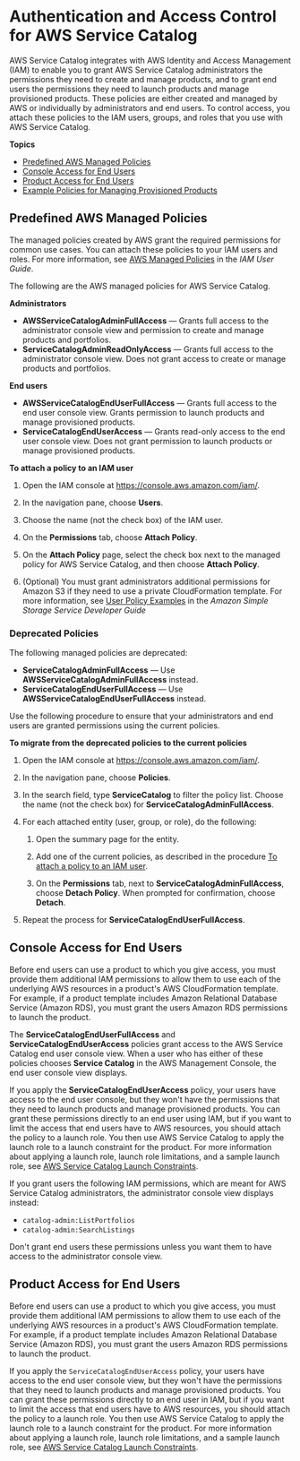 # Authentication and Access Control for AWS Service Catalog<a name="controlling_access"></a>

AWS Service Catalog integrates with AWS Identity and Access Management \(IAM\) to enable you to grant AWS Service Catalog administrators the permissions they need to create and manage products, and to grant end users the permissions they need to launch products and manage provisioned products\. These policies are either created and managed by AWS or individually by administrators and end users\. To control access, you attach these policies to the IAM users, groups, and roles that you use with AWS Service Catalog\.

**Topics**
+ [Predefined AWS Managed Policies](#permissions-managed-policies)
+ [Console Access for End Users](#permissions-end-users-console)
+ [Product Access for End Users](#permissions-end-users-product)
+ [Example Policies for Managing Provisioned Products](permissions-examples.md)

## Predefined AWS Managed Policies<a name="permissions-managed-policies"></a>

The managed policies created by AWS grant the required permissions for common use cases\. You can attach these policies to your IAM users and roles\. For more information, see [AWS Managed Policies](https://docs.aws.amazon.com/IAM/latest/UserGuide/access_policies_managed-vs-inline.html#aws-managed-policies) in the *IAM User Guide*\. 

The following are the AWS managed policies for AWS Service Catalog\.

**Administrators**  
+ **AWSServiceCatalogAdminFullAccess** — Grants full access to the administrator console view and permission to create and manage products and portfolios\.
+ **ServiceCatalogAdminReadOnlyAccess** — Grants full access to the administrator console view\. Does not grant access to create or manage products and portfolios\.

**End users**  
+ **AWSServiceCatalogEndUserFullAccess** — Grants full access to the end user console view\. Grants permission to launch products and manage provisioned products\.
+ **ServiceCatalogEndUserAccess** — Grants read\-only access to the end user console view\. Does not grant permission to launch products or manage provisioned products\.<a name="attach-managed-policy"></a>

**To attach a policy to an IAM user**

1. Open the IAM console at [https://console\.aws\.amazon\.com/iam/](https://console.aws.amazon.com/iam/)\.

1. In the navigation pane, choose **Users**\.

1. Choose the name \(not the check box\) of the IAM user\.

1. On the **Permissions** tab, choose **Attach Policy**\.

1. On the **Attach Policy** page, select the check box next to the managed policy for AWS Service Catalog, and then choose **Attach Policy**\.

1. \(Optional\) You must grant administrators additional permissions for Amazon S3 if they need to use a private CloudFormation template\. For more information, see [User Policy Examples](https://docs.aws.amazon.com/AmazonS3/latest/dev/example-policies-s3.html) in the *Amazon Simple Storage Service Developer Guide*

### Deprecated Policies<a name="permissions-deprecated-policies"></a>

The following managed policies are deprecated:
+ **ServiceCatalogAdminFullAccess** — Use **AWSServiceCatalogAdminFullAccess** instead\.
+ **ServiceCatalogEndUserFullAccess** — Use **AWSServiceCatalogEndUserFullAccess** instead\.

Use the following procedure to ensure that your administrators and end users are granted permissions using the current policies\.<a name="migrate-deprecated"></a>

**To migrate from the deprecated policies to the current policies**

1. Open the IAM console at [https://console\.aws\.amazon\.com/iam/](https://console.aws.amazon.com/iam/)\.

1. In the navigation pane, choose **Policies**\.

1. In the search field, type **ServiceCatalog** to filter the policy list\. Choose the name \(not the check box\) for **ServiceCatalogAdminFullAccess**\.

1. For each attached entity \(user, group, or role\), do the following:

   1. Open the summary page for the entity\.

   1. Add one of the current policies, as described in the procedure [To attach a policy to an IAM user](#attach-managed-policy)\.

   1. On the **Permissions** tab, next to **ServiceCatalogAdminFullAccess**, choose **Detach Policy**\. When prompted for confirmation, choose **Detach**\.

1. Repeat the process for **ServiceCatalogEndUserFullAccess**\.

## Console Access for End Users<a name="permissions-end-users-console"></a>

Before end users can use a product to which you give access, you must provide them additional IAM permissions to allow them to use each of the underlying AWS resources in a product's AWS CloudFormation template\. For example, if a product template includes Amazon Relational Database Service \(Amazon RDS\), you must grant the users Amazon RDS permissions to launch the product\.

The **ServiceCatalogEndUserFullAccess** and **ServiceCatalogEndUserAccess** policies grant access to the AWS Service Catalog end user console view\. When a user who has either of these policies chooses **Service Catalog** in the AWS Management Console, the end user console view displays\. 

If you apply the **ServiceCatalogEndUserAccess** policy, your users have access to the end user console, but they won't have the permissions that they need to launch products and manage provisioned products\. You can grant these permissions directly to an end user using IAM, but if you want to limit the access that end users have to AWS resources, you should attach the policy to a launch role\. You then use AWS Service Catalog to apply the launch role to a launch constraint for the product\. For more information about applying a launch role, launch role limitations, and a sample launch role, see [AWS Service Catalog Launch Constraints](constraints-launch.md)\.

If you grant users the following IAM permissions, which are meant for AWS Service Catalog administrators, the administrator console view displays instead: 
+ `catalog-admin:ListPortfolios`
+ `catalog-admin:SearchListings`

Don't grant end users these permissions unless you want them to have access to the administrator console view\.

## Product Access for End Users<a name="permissions-end-users-product"></a>

Before end users can use a product to which you give access, you must provide them additional IAM permissions to allow them to use each of the underlying AWS resources in a product's AWS CloudFormation template\. For example, if a product template includes Amazon Relational Database Service \(Amazon RDS\), you must grant the users Amazon RDS permissions to launch the product\. 

If you apply the `ServiceCatalogEndUserAccess` policy, your users have access to the end user console view, but they won't have the permissions that they need to launch products and manage provisioned products\. You can grant these permissions directly to an end user in IAM, but if you want to limit the access that end users have to AWS resources, you should attach the policy to a launch role\. You then use AWS Service Catalog to apply the launch role to a launch constraint for the product\. For more information about applying a launch role, launch role limitations, and a sample launch role, see [AWS Service Catalog Launch Constraints](constraints-launch.md)\.